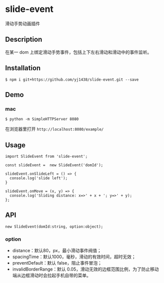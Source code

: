 # slide-event
滑动手势动画插件

## Description

在某一 dom 上绑定滑动手势事件，包括上下左右滑动和滑动中的事件监听。

## Installation

~~~
$ npm i git+https://github.com/yj1438/slide-event.git --save
~~~

## Demo

### mac 

```
$ python -m SimpleHTTPServer 8080
```

在浏览器里打开 `http://localhost:8080/example/`

## Usage

~~~
import SlideEvent from 'slide-event';

const slideEvent =  new SlideEvent('domId');

slideEvent.onSlideLeft = () => {
  console.log('slide left');
}

slideEvent.onMove = (x, y) => {
  console.log('Sliding distance: x=>' + x + '; y=>' + y);
};
~~~

## API

~~~
new SlideEvent(domId:string, option:object);
~~~

### option

* distance：默认80，px，最小滑动事件阀值；
* spacingTime：默认1000，毫秒，滑动的有效时间，超时无效；
* preventDefault：默认 false，阻止事件冒泡；
* invalidBorderRange：默认 0.05，滑动无效的边框范围比例，为了防止移动端从边框滑动时会拉起手机自带的菜单。

